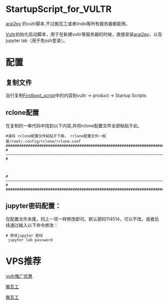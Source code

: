 # StartupScript_for_VULTR
[arai2py](https://github.com/SuperMore/Aria2Py) 的vultr脚本,不过搬瓦工或者lindo等所有服务器都能用。

[Vultr](https://www.vultr.com/?ref=8126287)初始化启动脚本，用于在新建vultr等服务器的时候，直接安装[arai2py](https://github.com/SuperMore/Aria2Py)，以及jupyter lab（用于免ssh登录）。

# 配置
## 复制文件
自行复制[Firstboot_script](https://github.com/SuperMore/StartupScript_for_VULTR/blob/main/Firstboot_script)中的内容到vultr -> product -> Startup Scripts 

## rclone配置
在复制的一串代码中找到以下内容,并将rclone配置文件全部粘贴于此。

```
#请将 rclone配置文件粘贴于下框， rclone配置文件一般是/root/.config/rclone/rclone.conf
##############################################################################################
#————————————————————————————————————————————————————————————————————————————————————————————#



#————————————————————————————————————————————————————————————————————————————————————————————#
##############################################################################################
```

## jupyter密码配置：
在配置文件末尾，同上一项一样修改即可。默认密码114514，可以不改。或者后续通过输入以下命令修改：
```
# 修改jupyter 密码
 jupyter lab password
```
# VPS推荐
[vultr推广优惠](https://www.vultr.com/?ref=8126287)

[搬瓦工](https://bwh81.net/aff.php?aff=63547) 

[搬瓦工](https://bandwagonhost.com/aff.php?aff=63547)
